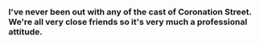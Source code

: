 ### I've never been out with any of the cast of Coronation Street. We're all very close friends so it's very much a professional attitude.